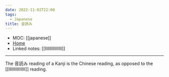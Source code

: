 ```yaml
---
date: 2022-11-02T22:00
tags:
  - Japanese
title: 音読み
---
```

- MOC: [[japanese]]
- [Home](https://misudashi.ga/)
- Linked notes: [[IllllIlllIIIIII]]
----------
The 音読み reading of a Kanji is the Chinese reading, as opposed to the [[IllllIlllIIIIII]] reading.